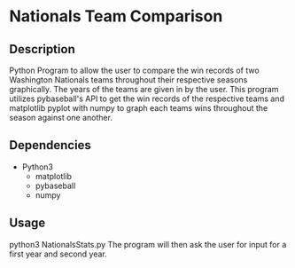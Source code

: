 # Nationals Team Comparison

## Description
Python Program to allow the user to compare the win records of two Washington Nationals teams throughout their respective seasons graphically. The years of the teams are given in by the user. This program utilizes pybaseball's API to get the win records of the respective teams and matplotlib pyplot with numpy to graph each teams wins throughout the season against one another. 

## Dependencies
 * Python3
    * matplotlib
    * pybaseball
    * numpy
   
## Usage
  python3 NationalsStats.py
  The program will then ask the user for input for a first year and second year.
